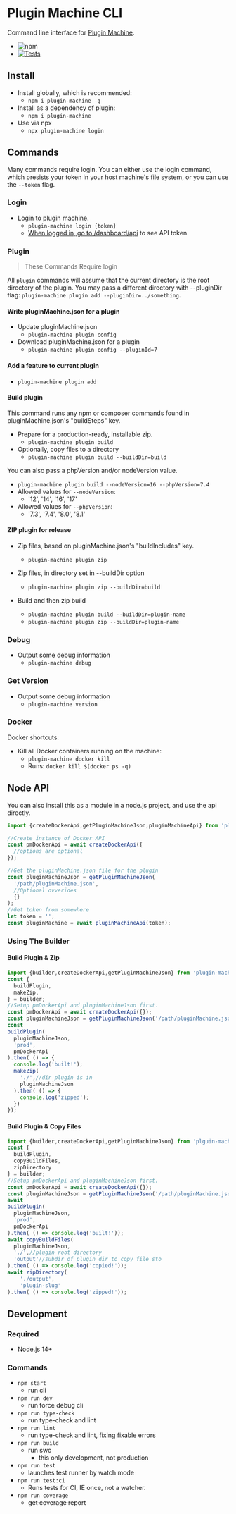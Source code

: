 # Plugin Machine CLI

Command line interface for [Plugin Machine](https://pluginmachine.com).

- ![npm](https://img.shields.io/npm/v/plugin-machine?style=flat-square)
- [![Tests](https://github.com/imaginarymachines/plugin-machine-cli/actions/workflows/node.js.yml/badge.svg)](https://github.com/imaginarymachines/plugin-machine-cli/actions/workflows/node.js.yml)
## Install

- Install globally, which is recommended:
    - `npm i plugin-machine -g`
- Install as a dependency of plugin:
    - `npm i plugin-machine`
- Use via npx
    - `npx plugin-machine login`

## Commands

Many commands require login. You can either use the login command, which presists your token in your host machine's file system, or you can use the `--token` flag.

### Login
- Login to plugin machine.
    - `plugin-machine login {token}`
    - [When logged in, go to /dashboard/api](https://pluginmachine.app/dashboard/api) to see API token.

### Plugin
> These Commands Require login

All `plugin` commands will assume that the current directory is the root directory of the plugin. You may pass a different directory with --pluginDir flag: `plugin-machine plugin add --pluginDir=../something`.

#### Write pluginMachine.json for a plugin

- Update pluginMachine.json
    - `plugin-machine plugin config`
- Download pluginMachine.json for a plugin
    - `plugin-machine plugin config --pluginId=7`
#### Add a feature to current plugin

- `plugin-machine plugin add`

#### Build plugin

This command runs any npm or composer commands found in pluginMachine.json's "buildSteps" key.

- Prepare for a production-ready, installable zip.
  - `plugin-machine plugin build`
- Optionally, copy files to a directory
  - `plugin-machine plugin build --buildDir=build`

You can also pass a phpVersion and/or nodeVersion value.

- `plugin-machine plugin build --nodeVersion=16 --phpVersion=7.4`
- Allowed values for `--nodeVersion`:
  - '12', '14', '16', '17'
- Allowed values for `--phpVersion`:
  - '7.3', '7.4', '8.0', '8.1'

#### ZIP plugin for release

- Zip files, based on pluginMachine.json's "buildIncludes" key.
  - `plugin-machine plugin zip`

- Zip files, in directory set in --buildDir option
  - `plugin-machine plugin zip --buildDir=build`

- Build and then zip build
  - `plugin-machine plugin build --buildDir=plugin-name`
  - `plugin-machine plugin zip --buildDir=plugin-name`

### Debug
- Output some debug information
	- `plugin-machine debug`

### Get Version
- Output some debug information
	- `plugin-machine version`

### Docker

Docker shortcuts:

- Kill all Docker containers running on the machine:
    - `plugin-machine docker kill`
    - Runs: `docker kill $(docker ps -q)`

## Node API

You can also install this as a module in a node.js project, and use the api directly.

```js
import {createDockerApi,getPluginMachineJson,pluginMachineApi} from 'plugin-machine';

//Create instance of Docker API
const pmDockerApi = await createDockerApi({
  //options are optional
});

//Get the pluginMachine.json file for the plugin
const pluginMachineJson = getPluginMachineJson(
  '/path/pluginMachine.json',
  //Optional ovverides
  {}
);
//Get token from somewhere
let token = '';
const pluginMachine = await pluginMachineApi(token);
```

### Using The Builder

#### Build Plugin & Zip

```js
import {builder,createDockerApi,getPluginMachineJson} from 'plugin-machine';
const {
  buildPlugin,
  makeZip,
} = builder;
//Setup pmDockerApi and pluginMachineJson first.
const pmDockerApi = await createDockerApi({});
const pluginMachineJson = getPluginMachineJson('/path/pluginMachine.json');
const
buildPlugin(
  pluginMachineJson,
  'prod',
  pmDockerApi
).then( () => {
  console.log('built!');
  makeZip(
    './',//dir plugin is in
    pluginMachineJson
  ).then( () => {
    console.log('zipped');
  })
});

```

#### Build Plugin & Copy Files

```js
import {builder,createDockerApi,getPluginMachineJson} from 'plguin-machine';
const {
  buildPlugin,
  copyBuildFiles,
  zipDirectory
} = builder;
//Setup pmDockerApi and pluginMachineJson first.
const pmDockerApi = await createDockerApi({});
const pluginMachineJson = getPluginMachineJson('/path/pluginMachine.json');
await
buildPlugin(
  pluginMachineJson,
  'prod',
  pmDockerApi
).then( () => console.log('built!'));
await copyBuildFiles(
  pluginMachineJson,
  './',//plugin root directory
  'output'//subdir of plugin dir to copy file sto
).then( () => console.log('copied!'));
await zipDirectory(
    './output',
    'plugin-slug'
).then( () => console.log('zipped!'));

```

## Development


### Required

- Node.js 14+

### Commands


  - `npm start`
    - run cli
  - `npm run dev`
    - run force debug cli
  - `npm run type-check`
    - run type-check and lint
  - `npm run lint`
    - run type-check and lint, fixing fixable errors
  - `npm run build`
    - run swc
      - this only development, not production
  - `npm run test`
    - launches test runner by watch mode
  - `npm run test:ci`
    - Runs tests for CI, IE once, not a watcher.
  - `npm run coverage`
    - ~~get coverage report~~
